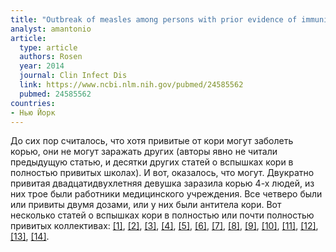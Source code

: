 ```yaml
---
title: "Outbreak of measles among persons with prior evidence of immunity"
analyst: amantonio
article:
  type: article
  authors: Rosen
  year: 2014
  journal: Clin Infect Dis
  link: https://www.ncbi.nlm.nih.gov/pubmed/24585562
  pubmed: 24585562
countries:
- Нью Йорк
---
```


До сих пор считалось, что хотя привитые от кори могут заболеть корью, они не могут заражать других (авторы явно не читали предыдущую статью, и десятки других статей о вспышках кори в полностью привитых школах). И вот, оказалось, что могут. Двукратно привитая двадцатидвухлетняя девушка заразила корью 4-х людей, из них трое были работники медицинского учреждения. Все четверо были или привиты двумя дозами, или у них были антитела кори.
Вот несколько статей о вспышках кори в полностью или почти полностью привитых коллективах: [[1]](https://www.ncbi.nlm.nih.gov/pubmed/9921727/), [[2]](https://www.ncbi.nlm.nih.gov/pubmed/4047794), [[3]](https://www.ncbi.nlm.nih.gov/pubmed/28461876/), [[4]](https://www.ncbi.nlm.nih.gov/pubmed/16583967/), [[5]](https://www.ncbi.nlm.nih.gov/pubmed/26589518), [[6]](https://www.ncbi.nlm.nih.gov/pubmed/3821823/), [[7]](https://www.ncbi.nlm.nih.gov/pubmed/1884314/), [[8]](https://www.ncbi.nlm.nih.gov/pubmed/16322148), [[9]](https://www.ncbi.nlm.nih.gov/pubmed/140009/), [[10]](https://www.ncbi.nlm.nih.gov/pubmed/4014205/), [[11]](https://www.ncbi.nlm.nih.gov/pubmed/9850133/), [[12]](https://www.ncbi.nlm.nih.gov/pubmed/10580207), [[13]](https://www.ncbi.nlm.nih.gov/pubmed/18343536), [[14]](https://www.ncbi.nlm.nih.gov/pubmed/20308208).
